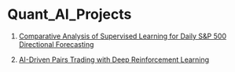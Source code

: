 # Quant_AI_Projects

1. [Comparative Analysis of Supervised Learning for Daily S&P 500 Directional Forecasting](https://github.com/senthilnathan01/Comparative-Analysis-of-ML-Models-for-Predicting-the-Daily-Sign-of-S-P-500-Returns)

2. [AI-Driven Pairs Trading with Deep Reinforcement Learning](https://github.com/senthilnathan01/AI-Driven-Pairs-Trading-with-Deep-Reinforcement-Learning)
